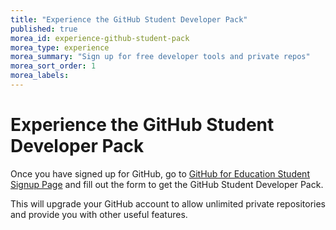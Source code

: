 ```yaml
---
title: "Experience the GitHub Student Developer Pack"
published: true
morea_id: experience-github-student-pack
morea_type: experience
morea_summary: "Sign up for free developer tools and private repos"
morea_sort_order: 1
morea_labels:
---
```


# Experience the GitHub Student Developer Pack

Once you have signed up for GitHub, go to [GitHub for Education Student Signup Page](https://education.github.com/pack/join) and fill out the form to get the GitHub Student Developer Pack.

This will upgrade your GitHub account to allow unlimited private repositories and provide you with other useful features. 
